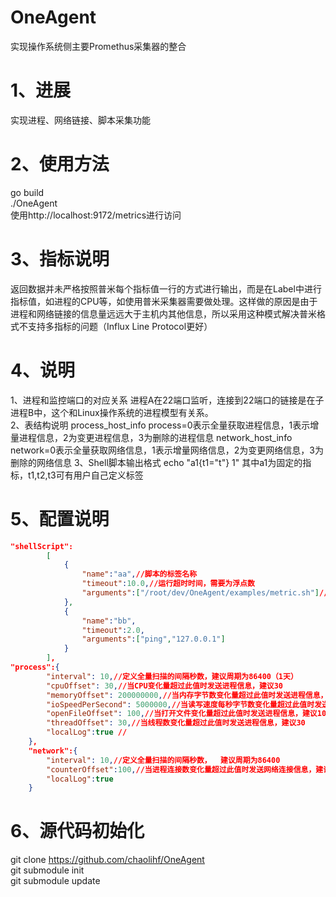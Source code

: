 # OneAgent
   实现操作系统侧主要Promethus采集器的整合
# 1、进展
   实现进程、网络链接、脚本采集功能
# 2、使用方法
  go build  
  ./OneAgent  
  使用http://localhost:9172/metrics进行访问
# 3、指标说明
  返回数据并未严格按照普米每个指标值一行的方式进行输出，而是在Label中进行指标值，如进程的CPU等，如使用普米采集器需要做处理。这样做的原因是由于进程和网络链接的信息量远远大于主机内其他信息，所以采用这种模式解决普米格式不支持多指标的问题（Influx Line Protocol更好）
# 4、说明
1、进程和监控端口的对应关系
进程A在22端口监听，连接到22端口的链接是在子进程B中，这个和Linux操作系统的进程模型有关系。  
2、表结构说明
process_host_info process=0表示全量获取进程信息，1表示增量进程信息，2为变更进程信息，3为删除的进程信息
network_host_info network=0表示全量获取网络信息，1表示增量网络信息，2为变更网络信息，3为删除的网络信息
3、Shell脚本输出格式
echo "a1{t1=\"t\"} 1"
其中a1为固定的指标，t1,t2,t3可有用户自己定义标签

# 5、配置说明
```json
"shellScript":
        [
            {
                "name":"aa",//脚本的标签名称
                "timeout":10.0,//运行超时时间，需要为浮点数
                "arguments":["/root/dev/OneAgent/examples/metric.sh"]//脚本位置
            },
            {
                "name":"bb",
                "timeout":2.0,
                "arguments":["ping","127.0.0.1"]
            }
        ],
"process":{  
        "interval": 10,//定义全量扫描的间隔秒数，建议周期为86400（1天）  
        "cpuOffset": 30,//当CPU变化量超过此值时发送进程信息，建议30  
        "memoryOffset": 200000000,//当内存字节数变化量超过此值时发送进程信息，建议200MB  
        "ioSpeedPerSecond": 5000000,//当读写速度每秒字节数变化量超过此值时发送进程信息，建议30  
        "openFileOffset": 100,//当打开文件变化量超过此值时发送进程信息，建议100  
        "threadOffset": 30,//当线程数变化量超过此值时发送进程信息，建议30  
        "localLog":true //  
    },  
    "network":{  
        "interval": 10,//定义全量扫描的间隔秒数，  建议周期为86400    
        "counterOffset":100,//当进程连接数变化量超过此值时发送网络连接信息，建议30  
        "localLog":true  
    }  
```

# 6、源代码初始化
git clone https://github.com/chaolihf/OneAgent  
git submodule init  
git submodule update    